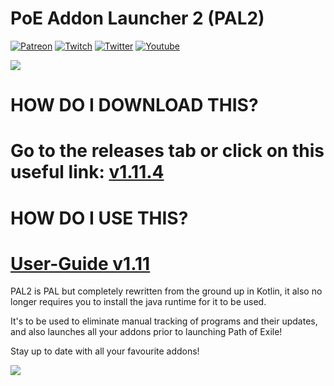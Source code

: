 # PoE Addon Launcher 2 (PAL2)

[![](https://i.imgur.com/ERxHxYo.png, "Patreon")](https://www.patreon.com/Rizlim) [![](https://i.imgur.com/CkvsZAL.png, "Twitch")](https://www.twitch.tv/rizlim/) [![](https://i.imgur.com/2utihTe.png, "Twitter")](https://twitter.com/RizlimWasTaken) [![](https://i.imgur.com/9NOcmc0.png, "Youtube")](http://youtube.com/pastillage)

![](https://i.imgur.com/QvZYFkM.png "")

# HOW DO I DOWNLOAD THIS?
# Go to the releases tab or click on this useful link: [v1.11.4](https://github.com/POE-Addon-Launcher/PAL2/releases/download/1.11.4/PAL2.zip)

# HOW DO I USE THIS?
# [User-Guide v1.11](https://docs.google.com/document/d/1iV6BpndAaENhWc6hcCYI3hINjxi1FAa8bdbeSUXrKFo/edit?usp=sharing)


PAL2 is PAL but completely rewritten from the ground up in Kotlin, it also no longer requires you to install the java runtime for it to be used.

It's to be used to eliminate manual tracking of programs and their updates, and also launches all your addons prior to launching Path of Exile!

Stay up to date with all your favourite addons!

![](https://i.imgur.com/y5G4eJf.png "")
